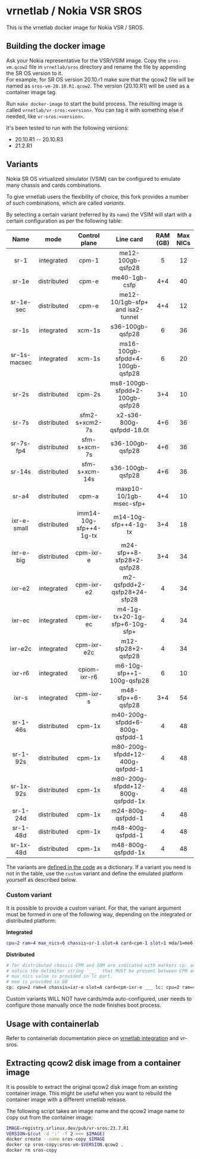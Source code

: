 # vrnetlab / Nokia VSR SROS

This is the vrnetlab docker image for Nokia VSR / SROS.

## Building the docker image

Ask your Nokia representative for the VSR/VSIM image.
Copy the `sros-vm.qcow2` file in `vrnetlab/sros` directory and rename the file by appending the SR OS version to it.  
For example, for SR OS version 20.10.r1 make sure that the qcow2 file will be named as `sros-vm-20.10.R1.qcow2`. The version (20.10.R1) will be used as a container image tag.

Run `make docker-image` to start the build process. The resulting image is called `vrnetlab/vr-sros:<version>`. You can tag it with something else if needed, like `vr-sros:<version>`.

It's been tested to run with the following versions:

* 20.10.R1 --  20.10.R3
* 21.2.R1

## Variants

Nokia SR OS virtualized simulator (VSIM) can be configured to emulate many chassis and cards combinations.

To give vrnetlab users the flexibility of choice, this fork provides a number of such combinations, which are called _variants_.

By selecting a certain variant (referred by its `name`) the VSIM will start with a certain configuration as per the following table:

|     Name     |    mode     |     Control plane      |            Line card             | RAM (GB) | Max NICs |
| :----------: | :---------: | :--------------------: | :------------------------------: | :------: | :------: |
|     sr-1     | integrated  |         cpm-1          |        me12-100gb-qsfp28         |    5     |    12    |
|    sr-1e     | distributed |         cpm-e          |          me40-1gb-csfp           |   4+4    |    40    |
|  sr-1e-sec   | distributed |         cpm-e          | me12-10/1gb-sfp+ and isa2-tunnel |   4+4    |    12    |
|    sr-1s     | integrated  |         xcm-1s         |         s36-100gb-qsfp28         |    6     |    36    |
| sr-1s-macsec | integrated  |         xcm-1s         | ms16-100gb-sfpdd+4-100gb-qsfp28  |    6     |    20    |
|    sr-2s     | distributed |         cpm-2s         |  ms8-100gb-sfpdd+2-100gb-qsfp28  |   3+4    |    10    |
|    sr-7s     | distributed |     sfm2-s+xcm2-7s     |     x2-s36-800g-qsfpdd-18.0t     |   4+6    |    36    |
|  sr-7s-fp4   | distributed |      sfm-s+xcm-7s      |         s36-100gb-qsfp28         |   4+6    |    36    |
|    sr-14s    | distributed |     sfm-s+xcm-14s      |         s36-100gb-qsfp28         |   4+6    |    36    |
|    sr-a4     | distributed |         cpm-a          |     maxp10-10/1gb-msec-sfp+      |   4+4    |    10    |
| ixr-e-small  | distributed | imm14-10g-sfp++4-1g-tx |       m14-10g-sfp++4-1g-tx       |   3+4    |    18    |
|  ixr-e-big   | distributed |       cpm-ixr-e        |    m24-sfp++8-sfp28+2-qsfp28     |   3+4    |    34    |
|    ixr-e2    | integrated  |       cpm-ixr-e2        |  m2-qsfpdd+2-qsfp28+24-sfp28   |    4     |    34    |
|    ixr-ec    | integrated  |       cpm-ixr-ec        |  m4-1g-tx+20-1g-sfp+6-10g-sfp+   |    4     |    34    |
|    ixr-e2c    | integrated  |       cpm-ixr-e2c        |  m12-sfp28+2-qsfp28   |    4     |    34    |
|    ixr-r6    | integrated  |      cpiom-ixr-r6      |    m6-10g-sfp++1-100g-qsfp28     |    6     |    10    |
|    ixr-s     | integrated  |       cpm-ixr-s        |        m48-sfp++6-qsfp28         |   3+4    |    54    |
|    sr-1-46s  | distributed |       cpm-1x           | m40-200g-sfpdd+6-800g-qsfpdd-1   |    4     |    48    |
|    sr-1-92s  | distributed |       cpm-1x           | m80-200g-sfpdd+12-400g-qsfpdd-1  |    4     |    48    |
|    sr-1x-92s | distributed |       cpm-1x           | m80-200g-sfpdd+12-800g-qsfpdd-1x |    4     |    48    |
|    sr-1-24d  | distributed |       cpm-1x           |        m24-800g-qsfpdd-1         |    4     |    48    |
|    sr-1-48d  | distributed |       cpm-1x           |        m48-400g-qsfpdd-1         |    4     |    48    |
|   sr-1x-48d  | distributed |       cpm-1x           |        m48-800g-qsfpdd-1x        |    4     |    48    |

The variants are [defined in the code](https://github.com/hellt/vrnetlab/blob/bf70a9a9f2f060a68797a7ec29ce6aea96acb779/sros/docker/launch.py#L58) as a dictionary. If a variant you need is not in the table, use the `custom` variant and define the emulated platform yourself as described below.

### Custom variant

It is possible to provide a custom variant. For that, the variant argument must be formed in one of the following way, depending on the integrated or distributed platform:

**Integrated**

```bash
cpu=2 ram=4 max_nics=6 chassis=sr-1 slot=A card=cpm-1 slot=1 mda/1=me6-100gb-qsfp28
```

**Distributed**

```bash
# for distributed chassis CPM and IOM are indicated with markers cp: and lc:
# notice the delimiter string `___` that MUST be present between CPM and IOM portions
# max_nics value is provided in lc part.
# mem is provided in GB
cp: cpu=2 ram=4 chassis=ixr-e slot=A card=cpm-ixr-e ___ lc: cpu=2 ram=4 max_nics=34 chassis=ixr-e slot=1 card=imm24-sfp++8-sfp28+2-qsfp28 mda/1=m24-sfp++8-sfp28+2-qsfp28
```

Custom variants WILL NOT have cards/mda auto-configured, user needs to configure those manually once the node finishes boot process.

## Usage with containerlab

Refer to containerlab documentation piece on [vrnetlab integration](https://containerlab.srlinux.dev/manual/vrnetlab/) and vr-sros.

## Extracting qcow2 disk image from a container image

It is possible to extract the original qcow2 disk image from an existing container image. This might be useful when you want to rebuild the container image with a different vrnetlab release.

The following script takes an image name and the qcow2 image name to copy out from the container image:

```bash
IMAGE=registry.srlinux.dev/pub/vr-sros:23.7.R1
VERSION=$(cut -d ':' -f 2 <<< $IMAGE)
docker create --name sros-copy $IMAGE
docker cp sros-copy:sros-vm-$VERSION.qcow2 .
docker rm sros-copy
```
